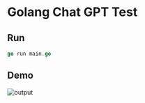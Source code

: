 # Golang Chat GPT Test

## Run

```go
go run main.go
```

## Demo

![output](https://github.com/haru-24/go_chatgpt_test/assets/88644715/7578de61-0e22-4606-9793-37fcfc4c1a62)
